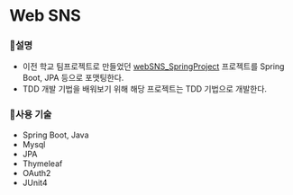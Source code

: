 # Web SNS
### 📝설명
* 이전 학교 팀프로젝트로 만들었던 [webSNS_SpringProject](https://github.com/lgm1007/webSNS_SpringProject) 프로젝트를 Spring Boot, JPA 등으로 포맷팅한다.
* TDD 개발 기법을 배워보기 위해 해당 프로젝트는 TDD 기법으로 개발한다.

### 🔧사용 기술
* Spring Boot, Java
* Mysql
* JPA
* Thymeleaf
* OAuth2
* JUnit4

